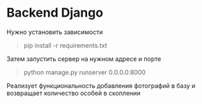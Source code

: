 # Backend Django

Нужно установить зависимости
> pip install -r requirements.txt

Затем запустить сервер на нужном адресе и порте
> python manage.py runserver 0.0.0.0:8000

Реализует функциональность добавления фотографий в базу и возвращает количество особей в скоплении
